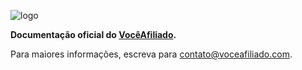 ![logo](https://rawgit.com/voceafiliado/docs/master/imgs/logo.png)

__Documentação oficial do [VocêAfiliado](http://voceafiliado.com).__

Para maiores informações, escreva para [contato@voceafiliado.com](mailto:contato@voceafiliado.com).

